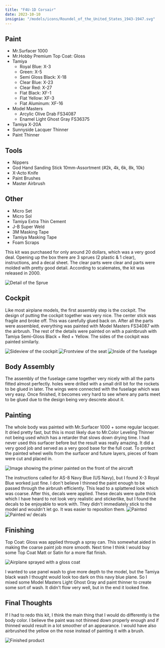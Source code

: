 ```yaml
---
title: "F4U-1D Corsair"
date: 2023-10-10
insignia: "/models/icons/Roundel_of_the_United_States_1943-1947.svg"
---
```

## Paint
- Mr.Surfacer 1000 
- Mr.Hobby Premium Top Coat: Gloss 
- Tamiya 
    - Royal Blue: X-3 
    - Green: X-5 
    - Semi Gloss Black: X-18 
    - Clear Blue: X-23 
    - Clear Red: X-27 
    - Flat Black: XF-1 
    - Flat Yellow: XF-3 
    - Flat Aluminum: XF-16 
- Model Masters 
    - Arcylic Olive Drab FS34087 
    - Enamel Light Ghost Gray FS36375 
- Tamiya X-20A 
- Sunnyside Lacquer Thinner 
- Paint Thinner 

## Tools
- Nippers 
- God Hand Sanding Stick 10mm-Assortment (#2k, 4k, 6k, 8k, 10k) 
- X-Acto Knife 
- Paint Brushes 
- Master Airbrush 

## Other
- Micro Set 
- Micro Sol 
- Tamiya Extra Thin Cement 
- J-B Super Weld 
- 3M Masking Tape 
- Tamiya Masking Tape 
- Foam Scraps 



This kit was purchased for only around 20 dollars, which was a very good deal. Opening up the box there are 3 sprues (2 plastic & 1 clear), instructions, and a decal sheet. The clear parts were clear and parts were molded with pretty good detail. According to scalemates, the kit was released in 2000.

![Detail of the Sprue](/models/images/tamiya-corsair-172/sprue-detail-scale.webp)
    
## Cockpit
Like most airplane models, the first assembly step is the cockpit. The design of putting the cockpit together was very nice. The center stick was fragile and broke off. This was carefully glued back on. After all the parts were assembled, everything was painted with Model Masters FS34087 with the airbrush. The rest of the details were painted on with a paintbrush with Tamiya Semi-Gloss Black + Red + Yellow. The sides of the cockpit was painted similarly.

![Sideview of the cockpit](/models/images/tamiya-corsair-172/cockpit-1-scale.webp)
![Frontview of the seat](/models/images/tamiya-corsair-172/cockpit-2-scale.webp)
![Inside of the fuselage](/models/images/tamiya-corsair-172/cockpit-side-scale.webp)



## Body Assembly
The assembly of the fuselage came together very nicely with all the parts fitted almost perfectly. holes were drilled with a small drill bit for the rockets to be glued in later. The wings were connected with the fuselage which was very easy. Once finished, it becomes very hard to see where any parts meet to be glued due to the design being very descrete about it. </p>


## Painting
The whole body was painted with Mr.Surfacer 1000 + some regular lacquer. It dried pretty fast, but this is most likely due to Mr.Color Leveling Thinner not being used which has a retarder that slows down drying time. I had never used this surfacer before but the result was really amazing. It did a very good job and served as a very good base for the full coat. To protect the painted wheel wells from the surfacer and future layers, pieces of foam were cut and placed in.

![Image showing the primer painted on the front of the aircraft](/models/images/tamiya-corsair-172/surfacer-scale.webp)



The instructions called for AS-8 Navy Blue (US Navy), but I found X-3 Royal Blue worked just fine. I don't believe I thinned the paint enough to be passed through the airbrush efficiently. This lead to a splattered look which was coarse. After this, decals were applied. These decals were quite thick which I have heard to not look very realistic and stickerlike, but I found the decals to be enjoyable to work with. They didn't immediately stick to the model and wouldn't let go. It was easier to reposition them.
![Painted](/models/images/tamiya-corsair-172/body-paint-scale.webp)
![Painted w/ decals](/models/images/tamiya-corsair-172/decals-scale.webp) 


## Finishing
Top Coat: Gloss was applied through a spray can. This somewhat aided in making the coarse paint job more smooth. Next time I think I would buy some Top Coat Matt or Satin for a more flat finish.

![Airplane sprayed with a gloss coat](/models/images/tamiya-corsair-172/top-coat-scale.webp)


I wanted to use panel wash to give more depth to the model, but the Tamiya black wash I thought would look too dark on this navy blue plane. So I mixed some Model Masters Light Ghost Gray and paint thinner to create some sort of wash. It didn't flow very well, but in the end it looked fine.


## Final Thoughts
If I had to redo this kit, I think the main thing that I would do differently is the body color. I believe the paint was not thinned down properly enough and if thinned would result in a lot smoother of an appearance. I would have also airbrushed the yellow on the nose instead of painting it with a brush.

![Finished product](/models/images/tamiya-corsair-172/gallery1.webp)
